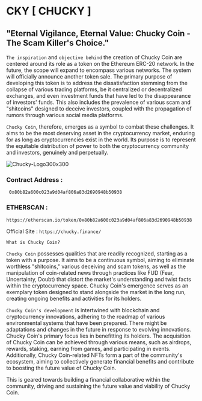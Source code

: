 # CKY [ CHUCKY ]

## "Eternal Vigilance, Eternal Value: Chucky Coin - The Scam Killer's Choice."

`The inspiration` and `objective behind` the creation of Chucky Coin are centered around its role as a token on the Ethereum ERC-20 network. In the future, the scope will expand to encompass various networks. The system will officially announce another token sale. The primary purpose of developing this token is to address the dissatisfaction stemming from the collapse of various trading platforms, be it centralized or decentralized exchanges, and even investment funds that have led to the disappearance of investors' funds. This also includes the prevalence of various scam and "shitcoins" designed to deceive investors, coupled with the propagation of rumors through various social media platforms.

`Chucky Coin`, therefore, emerges as a symbol to combat these challenges. It aims to be the most deserving asset in the cryptocurrency market, enduring for as long as cryptocurrencies exist in the world. Its purpose is to represent the equitable distribution of power to both the cryptocurrency community and investors, genuinely and perpetually.

![Chucky-Logo300x300](https://cdn.discordapp.com/attachments/1080058777971212370/1139016421645504605/unnamed_3.png)

### Contract Address :

```
 0x80b82a600c023a9d04af806a83d2690948b50938
```

### ETHERSCAN :

```
https://etherscan.io/token/0x80b82a600c023a9d04af806a83d2690948b50938
```

Official Site : `https://chucky.finance/`

`What is Chucky Coin?`

`Chucky Coin` possesses qualities that are readily recognized, starting as a token with a purpose. It aims to be a continuous symbol, aiming to eliminate worthless "shitcoins," various deceiving and scam tokens, as well as the manipulation of coin-related news through practices like FUD (Fear, Uncertainty, Doubt) that distort the market's understanding and twist facts within the cryptocurrency space. Chucky Coin's emergence serves as an exemplary token designed to stand alongside the market in the long run, creating ongoing benefits and activities for its holders.

`Chucky Coin's development` is intertwined with blockchain and cryptocurrency innovations, adhering to the roadmap of various environmental systems that have been prepared. There might be adaptations and changes in the future in response to evolving innovations. Chucky Coin's primary focus lies in benefitting its holders. The acquisition of Chucky Coin can be achieved through various means, such as airdrops, rewards, staking, earning from games, and participating in events. Additionally, Chucky Coin-related NFTs form a part of the community's ecosystem, aiming to collectively generate financial benefits and contribute to boosting the future value of Chucky Coin.

This is geared towards building a financial collaborative within the community, driving and sustaining the future value and viability of Chucky Coin.
